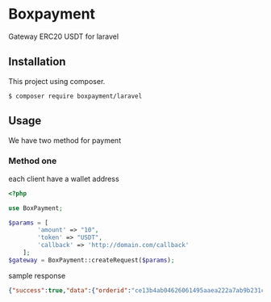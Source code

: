 # Boxpayment
Gateway ERC20 USDT for laravel

## Installation
This project using composer.
```
$ composer require boxpayment/laravel
```
## Usage
We have two method for payment

### Method one
each client have a wallet address
```php
<?php

use BoxPayment;

$params = [
        'amount' => "10",  
        'token' => "USDT",  
        'callback' => 'http://domain.com/callback'  
    ];
$gateway = BoxPayment::createRequest($params);
```
sample response 
```json
{"success":true,"data":{"orderid":"ce13b4ab04626061495aaea222a7ab9b231cd2cc7a470ffeb2dd6de7d6853935","amount":"10","token":"USDT","address":"THhcDvefs2GZ9PZSHoseCT9y5XfbRgJNcB","timeout":28800,"qr_url":{"address":"http:\/\/radana.xyz\/api\/v2\/payment\/qr\/address\/THhcDvefs2GZ9PZSHoseCT9y5XfbRgJNcB","gateway":"http:\/\/radana.xyz\/api\/v2\/payment\/qr\/gateway\/ce13b4ab04626061495aaea222a7ab9b231cd2cc7a470ffeb2dd6de7d6853935"},"cashier_url":"http:\/\/localhost:3000\/payment\/gateway\/ce13b4ab04626061495aaea222a7ab9b231cd2cc7a470ffeb2dd6de7d6853935","sign":"e63e5114bda19cabc33ca1dea74de676"}}
```
